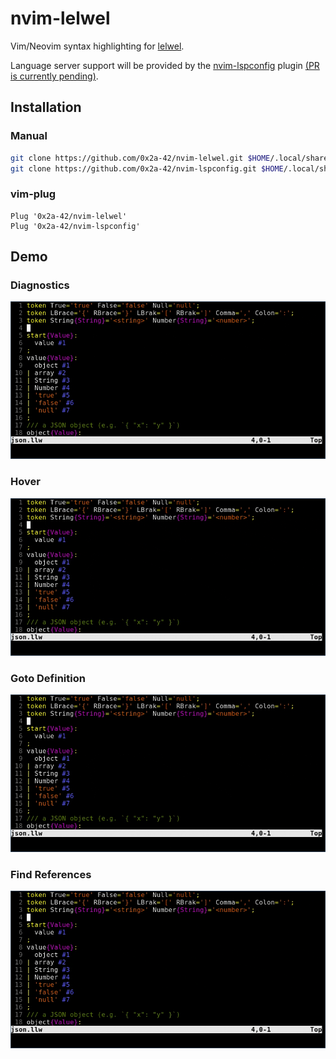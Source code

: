 # nvim-lelwel

Vim/Neovim syntax highlighting for [lelwel](https://github.com/0x2a-42/lelwel).

Language server support will be provided by the [nvim-lspconfig](https://github.com/neovim/nvim-lspconfig) plugin [(PR is currently pending)](https://github.com/neovim/nvim-lspconfig/pull/1205).

## Installation
### Manual
```sh
git clone https://github.com/0x2a-42/nvim-lelwel.git $HOME/.local/share/nvim/site/pack/plugin/start/nvim-lelwel
git clone https://github.com/0x2a-42/nvim-lspconfig.git $HOME/.local/share/nvim/site/pack/plugin/start/nvim-lspconfig
```
### vim-plug
```vim
Plug '0x2a-42/nvim-lelwel'
Plug '0x2a-42/nvim-lspconfig'
```

## Demo
### Diagnostics
![](https://raw.githubusercontent.com/0x2a-42/i/master/nvim-lelwel/diag.gif)
### Hover
![](https://raw.githubusercontent.com/0x2a-42/i/master/nvim-lelwel/hover.gif)
### Goto Definition
![](https://raw.githubusercontent.com/0x2a-42/i/master/nvim-lelwel/gotodef.gif)
### Find References
![](https://raw.githubusercontent.com/0x2a-42/i/master/nvim-lelwel/findref.gif)
